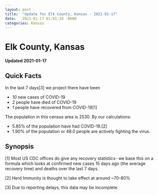 ```yaml
---
layout: post
title:  "Update for Elk County, Kansas - 2021-01-17"
date:   2021-01-17 01:01:29 -0600
categories: Kansas
---
```


# Elk County, Kansas
#### Updated 2021-01-17

## Quick Facts

In the last 7 days[3] we project there have been
- *10* new cases of COVID-19
- *2* people have died of COVID-19
- *1* people have recovered from COVID-19[1]

The population in this census area is 2530. By our calculations:
- 5.85% of the population have had COVID-19.[2]
- 1.90% of the population or 48.0 people are actively fighting the virus.

## Synopsis




[1] Most US CDC offices do give any recovery statistics- we base this on a formula which looks at confirmed new cases
15 days ago (the average recovery time) and deaths over the last 7 days.

[2] Herd Immunity is thought to take effect at around ~70-80%

[3] Due to reporting delays, this data may be incomplete.
 
    